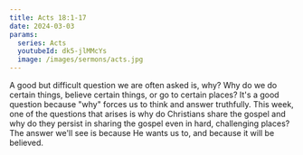 ```yaml
---
title: Acts 18:1-17
date: 2024-03-03
params:
  series: Acts
  youtubeId: dk5-jlMMcYs
  image: /images/sermons/acts.jpg
---
```


A good but difficult question we are often asked is, why? Why do we do certain things, believe certain things, or go to certain places? It's a good question because "why" forces us to think and answer truthfully. This week, one of the questions that arises is why do Christians share the gospel and why do they persist in sharing the gospel even in hard, challenging places? The answer we'll see is because He wants us to, and because it will be believed.
